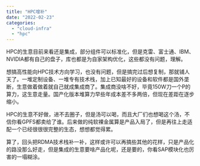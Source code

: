 ```yaml
---
title: "HPC增补"
date: "2022-02-23"
categories: 
  - "cloud-infra"
  - "hpc"
---
```


HPC的生意目前来看还是集成，部分组件可以标准化，但是克雷、富士通、IBM、NVIDIA都有自己的盘子，库也都是为自家架构优化，这些都没有问题，理解。

想搞高性能向HPC技术方向学习，也没有问题，但是搞完过后想复制，那就铺人天了。一堆定制设备、一堆专有技术栈，加上已知最好的设备和软件都是国外垄断，生意做着做着就自己就成集成商了。集成商没啥不好，毕竟150W刀一个P的算力，这生意走量。国产化版本堆算力早些年成本差不多两倍，但现在差距在逐步缩小。

HPC的生意不好做，进不去圈子，但是汤可以喝，而且大厂们也想喝这个汤，不信你看GPFS都卖给了谁。后来做的纯软裸金属算是产品入局了，但是再往上走适配一个已经很很很完整的生态，想想都觉得累。

算了，回头把RDMA技术栈补一补，这样或许可以再搞些其他的花样，只是产品化的路没那么好走，但是集成的生意要啥产品化呢，还是要的，你看SAP模块化也厉害的一塌糊涂。
